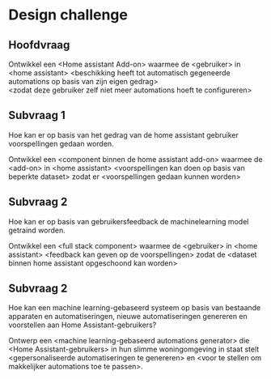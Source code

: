 # Design challenge

## Hoofdvraag

Ontwikkel een \<Home assistant Add-on> waarmee de \<gebruiker> in \<home assistant>
\<beschikking heeft tot automatisch gegeneerde automations op basis van zijn eigen gedrag>  
\<zodat deze gebruiker zelf niet meer automations hoeft te configureren>

## Subvraag 1

Hoe kan er op basis van het gedrag van de home assistant gebruiker voorspellingen gedaan worden.

Ontwikkel een \<component binnen de home assistant add-on> waarmee de \<add-on> in \<home assistant>
\<voorspellingen kan doen op basis van beperkte dataset> zodat er \<voorspellingen gedaan kunnen worden>

## Subvraag 2

Hoe kan er op basis van gebruikersfeedback de machinelearning model getraind worden.

Ontwikkel een \<full stack component> waarmee de \<gebruiker> in \<home assistant>
\<feedback kan geven op de voorspellingen> zodat de \<dataset binnen home assistant opgeschoond kan worden>

## Subvraag 2

Hoe kan een machine learning-gebaseerd systeem op basis van bestaande apparaten en automatiseringen, nieuwe automatiseringen genereren en voorstellen aan Home Assistant-gebruikers?

Ontwerp een \<machine learning-gebaseerd automations generator> die \<Home Assistant-gebruikers> in hun slimme woningomgeving in staat stelt \<gepersonaliseerde automatiseringen te genereren> en \<voor te stellen om makkelijker automations toe te passen>.
